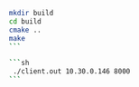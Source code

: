  ```sh
    mkdir build
    cd build
    cmake ..
    make
    ```

    ```sh
     ./client.out 10.30.0.146 8000
    ```

    